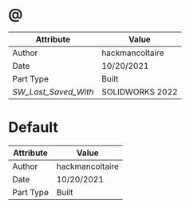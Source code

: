 # @
| Attribute | Value |
| ---  | ---     |
| Author | hackmancoltaire |
| Date | 10/20/2021 |
| Part Type | Built |
| _SW_Last_Saved_With_ | SOLIDWORKS 2022 |
# Default
| Attribute | Value |
| ---  | ---     |
| Author | hackmancoltaire |
| Date | 10/20/2021 |
| Part Type | Built |
